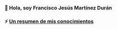 ### 👋 Hola, soy Francisco Jesús Martínez Durán

### ⚡ [Un resumen de mis conocimientos](https://fjmduran.com/sobre-mi)

<!--
**fjmduran/fjmduran** is a ✨ _special_ ✨ repository because its `README.md` (this file) appears on your GitHub profile.

Here are some ideas to get you started:

- 🔭 I’m currently working on ...
- 🌱 I’m currently learning ...
- 👯 I’m looking to collaborate on ...
- 🤔 I’m looking for help with ...
- 💬 Ask me about ...
- 📫 How to reach me: ...
- 😄 Pronouns: ...
- ⚡ Fun fact: ...
-->

